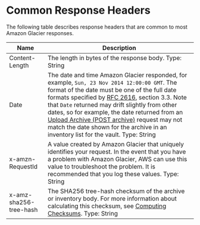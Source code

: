 # Common Response Headers<a name="api-common-response-headers"></a>

The following table describes response headers that are common to most Amazon Glacier responses\.


|  Name  |  Description  | 
| --- | --- | 
| Content\-Length |  The length in bytes of the response body\. Type: String  | 
| Date |  The date and time Amazon Glacier responded, for example, `Sun, 23 Nov 2014 12:00:00 GMT`\. The format of the date must be one of the full date formats specified by [RFC 2616](http://tools.ietf.org/html/rfc2616#section-3.3), section 3\.3\. Note that `Date` returned may drift slightly from other dates, so for example, the date returned from an [Upload Archive \(POST archive\)](api-archive-post.md) request may not match the date shown for the archive in an inventory list for the vault\.  Type: String  | 
| x\-amzn\-RequestId |  A value created by Amazon Glacier that uniquely identifies your request\. In the event that you have a problem with Amazon Glacier, AWS can use this value to troubleshoot the problem\. It is recommended that you log these values\. Type: String  | 
| x\-amz\-sha256\-tree\-hash​ |  The SHA256 tree\-hash checksum of the archive or inventory body\. For more information about calculating this checksum, see [Computing Checksums](checksum-calculations.md)\. Type: String  | 